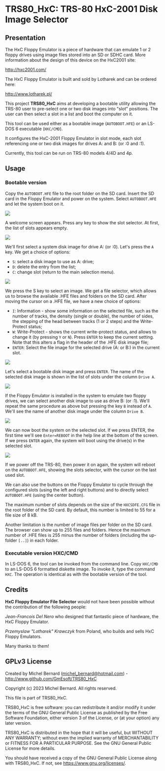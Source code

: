 TRS80_HxC: TRS-80 HxC-2001 Disk Image Selector
==============================================

Presentation
------------

The  HxC Floppy Emulator  is a piece of hardware that can emulate 1 or 2 floppy
drives using image files stored into an SD or SDHC card. More information about
the design of this device on the HxC2001 site:

  http://hxc2001.com/

The  HxC Floppy  Emulator is  built and  sold by  Lotharek and  can be  ordered
here:

  http://www.lotharek.pl/



This project **TRS80_HxC** aims at developing a bootable utility allowing
the TRS-80 user to pre-select one or two disk images into
"slot" positions. The user can then select a slot in a list
and boot the computer on it.

This tool can be used either as a bootable image (`AUTOBOOT.HFE`)
or an LS-DOS 6 executable (`HXC/CMD`).

It configures the HxC-2001 Floppy Emulator in slot mode, each
slot referencing one or two disk images for drives A: and B:
(or :0 and :1).

Currently, this tool can be run on TRS-80 models 4/4D and 4p.


Usage
-----

### Bootable version

Copy the `AUTOBOOT.HFE` file to the root folder on the SD card.
Insert the SD card in the Floppy Emulator and power on the system.
Select `AUTOBOOT.HFE` and let the system boot on it.

![](pics/HxC01.PNG)

A welcome screen appears. Press any key to show the slot selector.
At first, the list of slots appears empty. 

![](pics/HxC02.PNG)

We'll first select a system disk image for drive A: (or :0). Let's
press the `A` key. We get a choice of options:
- `S`: select a disk image to use as A: drive;
- `D`: delete the entry from the list;
- `C`: change slot (return to the main selection menu).

![](pics/HxC03.PNG)

We press the S key to select an image. We get a file selector, which
allows us to browse the available .HFE files and folders on the
SD card. After moving the cursor on a .HFE file, we have a new
choice of options:
- `I`: Information - show some information on the selected file, such
  as the number of tracks, the density (single or double), the number
  of sides, the stepping of the head between tracks (1 or 2 steps)
  and the Write-Protect status;
- `W`: Write-Protect - shows the current write-protect status, and
  allows to change it (by pressing `Y` or `N`). Press `ENTER` to keep
  the current setting. Note that this alters a flag in the header
  of the .HFE disk image file;
- `ENTER`: Select the file image for the selected drive (A: or B:)
  in the current slot.

![](pics/HxC04.PNG)

Let's select a bootable disk image and press `ENTER`. The name of the 
selected disk image is shown in the list of slots under the column
`Drive A`.

![](pics/HxC05.PNG)

If the Floppy Emulator is installed in the system to emulate two
floppy drives, we can select another disk image to use as drive B:
(or :1). We'll repeat the same procedure as above but pressing the
key `B` instead of `A`. We'll see the name of another disk image under
the column `Drive B`.

![](pics/HxC06.PNG)

We can now boot the system on the selected slot. If we press ENTER,
the first time we'll see `Enter=REBOOT` in the help line at the
bottom of the screen. If we press `ENTER` again, the system will
boot using the drive(s) in the selected slot.

![](pics/HxC07.PNG)

If we power off the TRS-80, then power it on again, the system will
reboot on the `AUTOBOOT.HFE`, showing the slots selector, with the
cursor on the last used slot.

We can also use the buttons on the Floppy Emulator to cycle through 
the configured slots (using the left and right buttons) and to directly
select `AUTOBOOT.HFE` (using the center button).

The maximum number of slots depends on the size of the `HXCSDFE.CFG` 
file in the root folder of the SD card. By default, this number is 
limited to 55 for a file size of 8 kB.

Another limitation is the number of image files per folder on the
SD card. The browser can show up to 255 files and folders. Hence
the maximum number of .HFE files is 255 minus the number of folders
(including the up-folder `[..]`) in each folder.


### Executable version HXC/CMD

In LS-DOS 6, the tool can be invoked from the command line.
Copy `HXC/CMD` to an LS-DOS 6 formatted diskette image. To invoke it,
type the command `HXC`. The operation is identical as with the bootable
version of the tool.


Credits
-------

**HxC Floppy Emulator File Selector** would not  have  been possible without  
the  contribution of  the following people:

_Jean-Francois Del Nero_ who designed that fantastic piece of hardware, the HxC
Floppy Emulator.

_Przemyslaw "Lotharek" Krawczyk_ from  Poland, who builds  and sells HxC Floppy
Emulators.

Many thanks to them!


GPLv3 License
-------------

Created by Michel Bernard (michel_bernard@hotmail.com) - 
<http://www.github.com/GmEsoft/TRS80_HxC>

Copyright (c) 2023 Michel Bernard. All rights reserved.

This file is part of TRS80_HxC.

TRS80_HxC is free software: you can redistribute it and/or modify
it under the terms of the GNU General Public License as published by
the Free Software Foundation, either version 3 of the License, or
(at your option) any later version.

TRS80_HxC is distributed in the hope that it will be useful,
but WITHOUT ANY WARRANTY; without even the implied warranty of
MERCHANTABILITY or FITNESS FOR A PARTICULAR PURPOSE.  See the
GNU General Public License for more details.

You should have received a copy of the GNU General Public License
along with TRS80_HxC.  If not, see <https://www.gnu.org/licenses/>.
